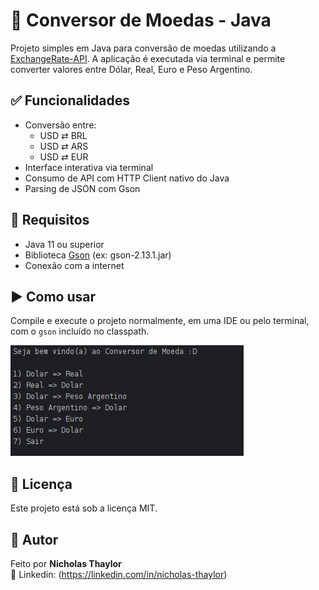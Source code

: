 # 💱 Conversor de Moedas - Java

Projeto simples em Java para conversão de moedas utilizando a [ExchangeRate-API](https://www.exchangerate-api.com/). A aplicação é executada via terminal e permite converter valores entre Dólar, Real, Euro e Peso Argentino.

## ✅ Funcionalidades

- Conversão entre:
  - USD ⇄ BRL
  - USD ⇄ ARS
  - USD ⇄ EUR
- Interface interativa via terminal
- Consumo de API com HTTP Client nativo do Java
- Parsing de JSON com Gson

## 🧰 Requisitos

- Java 11 ou superior  
- Biblioteca [Gson](https://github.com/google/gson) (ex: gson-2.13.1.jar)  
- Conexão com a internet

## ▶️ Como usar

Compile e execute o projeto normalmente, em uma IDE ou pelo terminal, com o `gson` incluído no classpath.

![Exemplo de uso no terminal](src/image.png)

## 📝 Licença

Este projeto está sob a licença MIT.

## 👤 Autor

Feito por **Nicholas Thaylor**  
🔗 Linkedin: (https://linkedin.com/in/nicholas-thaylor)
